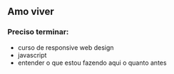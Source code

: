 ## Amo viver

### Preciso terminar: 
- curso de responsive web design
- javascript
- entender o que estou fazendo aqui o quanto antes